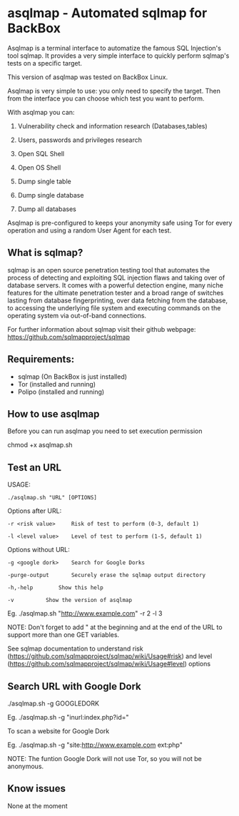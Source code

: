 asqlmap - Automated sqlmap for BackBox
=======

Asqlmap is a terminal interface to automatize the famous SQL Injection's tool sqlmap.
It provides a very simple interface to quickly perform sqlmap's tests on a specific target.

This version of asqlmap was tested on BackBox Linux.

Asqlmap is very simple to use: you only need to specify the target. Then from the interface you can choose which test you want to perform.

With asqlmap you can:

1) Vulnerability check and information research (Databases,tables)

2) Users, passwords and privileges research

3) Open SQL Shell

4) Open OS Shell

5) Dump single table

6) Dump single database

7) Dump all databases


Asqlmap is pre-configured to keeps your anonymity safe using Tor for every operation and using a random User Agent for each test.


What is sqlmap?
-------

sqlmap is an open source penetration testing tool that automates the process of detecting and exploiting SQL injection flaws and taking over of database servers. It comes with a powerful detection engine, many niche features for the ultimate penetration tester and a broad range of switches lasting from database fingerprinting, over data fetching from the database, to accessing the underlying file system and executing commands on the operating system via out-of-band connections.

For further information about sqlmap visit their github webpage: https://github.com/sqlmapproject/sqlmap

Requirements:
-------

- sqlmap (On BackBox is just installed)
- Tor (installed and running)
- Polipo (installed and running)


How to use asqlmap
-------

Before you can run asqlmap you need to set execution permission

chmod +x asqlmap.sh

Test an URL
-------

USAGE:

	./asqlmap.sh "URL" [OPTIONS]
	
Options after URL:

	-r <risk value>		Risk of test to perform (0-3, default 1)
	
	-l <level value>	Level of test to perform (1-5, default 1)
	
Options without URL:

	-g <google dork>	Search for Google Dorks
	
	-purge-output		Securely erase the sqlmap output directory
	
	-h,-help		Show this help
	
	-v			Show the version of asqlmap
	

Eg. ./asqlmap.sh "http://www.example.com" -r 2 -l 3

NOTE: Don't forget to add " at the beginning and at the end of the URL to support more than one GET variables.

See sqlmap documentation to understand risk (https://github.com/sqlmapproject/sqlmap/wiki/Usage#risk) and level (https://github.com/sqlmapproject/sqlmap/wiki/Usage#level) options

Search URL with Google Dork
-------

./asqlmap.sh -g GOOGLEDORK

Eg. ./asqlmap.sh -g "inurl:index.php?id="

To scan a website for Google Dork

Eg. ./asqlmap.sh -g "site:http://www.example.com ext:php"

NOTE: The funtion Google Dork will not use Tor, so you will not be anonymous.


Know issues
-------

None at the moment
